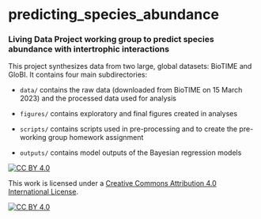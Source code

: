 # predicting_species_abundance
### Living Data Project working group to predict species abundance with intertrophic interactions

This project synthesizes data from two large, global datasets: BioTIME and GloBI. It contains four main subdirectories:

-   `data/` contains the raw data (downloaded from BioTIME on 15 March 2023) and the processed data used for analysis

-   `figures/` contains exploratory and final figures created in analyses

-   `scripts/` contains scripts used in pre-processing and to create the pre-working group homework assignment

- `outputs/` contains model outputs of the Bayesian regression models

[![CC BY 4.0][cc-by-shield]][cc-by]

This work is licensed under a
[Creative Commons Attribution 4.0 International License][cc-by].

[![CC BY 4.0][cc-by-image]][cc-by]

[cc-by]: http://creativecommons.org/licenses/by/4.0/
[cc-by-image]: https://i.creativecommons.org/l/by/4.0/88x31.png
[cc-by-shield]: https://img.shields.io/badge/License-CC%20BY%204.0-lightgrey.svg
